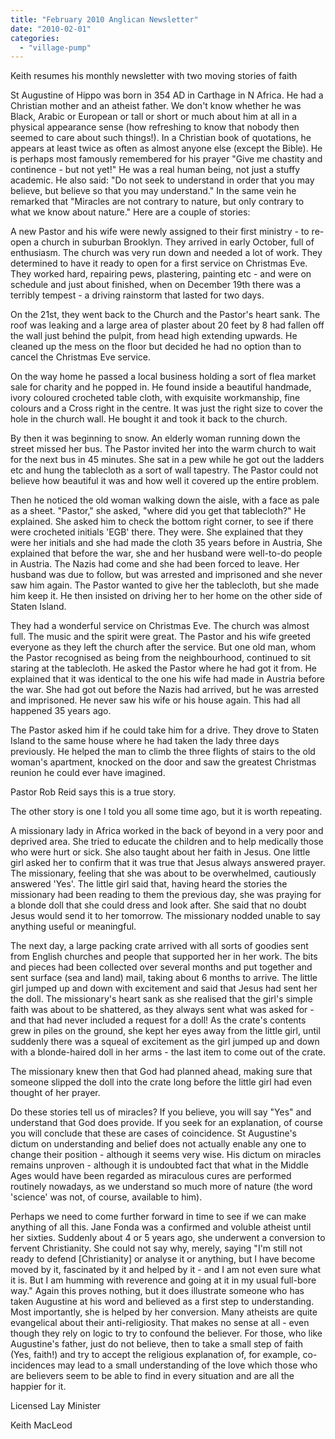 ```yaml
---
title: "February 2010 Anglican Newsletter"
date: "2010-02-01"
categories: 
  - "village-pump"
---
```


Keith resumes his monthly newsletter with two moving stories of faith

St Augustine of Hippo was born in 354 AD in Carthage in N Africa. He had a Christian mother and an atheist father. We don't know whether he was Black, Arabic or European or tall or short or much about him at all in a physical appearance sense (how refreshing to know that nobody then seemed to care about such things!). In a Christian book of quotations, he appears at least twice as often as almost anyone else (except the Bible). He is perhaps most famously remembered for his prayer "Give me chastity and continence - but not yet!" He was a real human being, not just a stuffy academic. He also said: "Do not seek to understand in order that you may believe, but believe so that you may understand." In the same vein he remarked that "Miracles are not contrary to nature, but only contrary to what we know about nature." Here are a couple of stories:

A new Pastor and his wife were newly assigned to their first ministry - to re-open a church in suburban Brooklyn. They arrived in early October, full of enthusiasm. The church was very run down and needed a lot of work. They determined to have it ready to open for a first service on Christmas Eve. They worked hard, repairing pews, plastering, painting etc - and were on schedule and just about finished, when on December 19th there was a terribly tempest - a driving rainstorm that lasted for two days.

On the 21st, they went back to the Church and the Pastor's heart sank. The roof was leaking and a large area of plaster about 20 feet by 8 had fallen off the wall just behind the pulpit, from head high extending upwards. He cleaned up the mess on the floor but decided he had no option than to cancel the Christmas Eve service.

On the way home he passed a local business holding a sort of flea market sale for charity and he popped in. He found inside a beautiful handmade, ivory coloured crocheted table cloth, with exquisite workmanship, fine colours and a Cross right in the centre. It was just the right size to cover the hole in the church wall. He bought it and took it back to the church.

By then it was beginning to snow. An elderly woman running down the street missed her bus. The Pastor invited her into the warm church to wait for the next bus in 45 minutes. She sat in a pew while he got out the ladders etc and hung the tablecloth as a sort of wall tapestry. The Pastor could not believe how beautiful it was and how well it covered up the entire problem.

Then he noticed the old woman walking down the aisle, with a face as pale as a sheet. "Pastor," she asked, "where did you get that tablecloth?" He explained. She asked him to check the bottom right corner, to see if there were crocheted initials 'EGB' there. They were. She explained that they were her initials and she had made the cloth 35 years before in Austria, She explained that before the war, she and her husband were well-to-do people in Austria. The Nazis had come and she had been forced to leave. Her husband was due to follow, but was arrested and imprisoned and she never saw him again. The Pastor wanted to give her the tablecloth, but she made him keep it. He then insisted on driving her to her home on the other side of Staten Island.

They had a wonderful service on Christmas Eve. The church was almost full. The music and the spirit were great. The Pastor and his wife greeted everyone as they left the church after the service. But one old man, whom the Pastor recognised as being from the neighbourhood, continued to sit staring at the tablecloth. He asked the Pastor where he had got it from. He explained that it was identical to the one his wife had made in Austria before the war. She had got out before the Nazis had arrived, but he was arrested and imprisoned. He never saw his wife or his house again. This had all happened 35 years ago.

The Pastor asked him if he could take him for a drive. They drove to Staten Island to the same house where he had taken the lady three days previously. He helped the man to climb the three flights of stairs to the old woman's apartment, knocked on the door and saw the greatest Christmas reunion he could ever have imagined.

Pastor Rob Reid says this is a true story.

The other story is one I told you all some time ago, but it is worth repeating.

A missionary lady in Africa worked in the back of beyond in a very poor and deprived area. She tried to educate the children and to help medically those who were hurt or sick. She also taught about her faith in Jesus. One little girl asked her to confirm that it was true that Jesus always answered prayer. The missionary, feeling that she was about to be overwhelmed, cautiously answered 'Yes'. The little girl said that, having heard the stories the missionary had been reading to them the previous day, she was praying for a blonde doll that she could dress and look after. She said that no doubt Jesus would send it to her tomorrow. The missionary nodded unable to say anything useful or meaningful.

The next day, a large packing crate arrived with all sorts of goodies sent from English churches and people that supported her in her work. The bits and pieces had been collected over several months and put together and sent surface (sea and land) mail, taking about 6 months to arrive. The little girl jumped up and down with excitement and said that Jesus had sent her the doll. The missionary's heart sank as she realised that the girl's simple faith was about to be shattered, as they always sent what was asked for - and that had never included a request for a doll! As the crate's contents grew in piles on the ground, she kept her eyes away from the little girl, until suddenly there was a squeal of excitement as the girl jumped up and down with a blonde-haired doll in her arms - the last item to come out of the crate.

The missionary knew then that God had planned ahead, making sure that someone slipped the doll into the crate long before the little girl had even thought of her prayer.

Do these stories tell us of miracles? If you believe, you will say "Yes" and understand that God does provide. If you seek for an explanation, of course you will conclude that these are cases of coincidence. St Augustine's dictum on understanding and belief does not actually enable any one to change their position - although it seems very wise. His dictum on miracles remains unproven - although it is undoubted fact that what in the Middle Ages would have been regarded as miraculous cures are performed routinely nowadays, as we understand so much more of nature (the word 'science' was not, of course, available to him).

Perhaps we need to come further forward in time to see if we can make anything of all this. Jane Fonda was a confirmed and voluble atheist until her sixties. Suddenly about 4 or 5 years ago, she underwent a conversion to fervent Christianity. She could not say why, merely, saying "I'm still not ready to defend \[Christianity\] or analyse it or anything, but I have become moved by it, fascinated by it and helped by it - and I am not even sure what it is. But I am humming with reverence and going at it in my usual full-bore way." Again this proves nothing, but it does illustrate someone who has taken Augustine at his word and believed as a first step to understanding. Most importantly, she is helped by her conversion. Many atheists are quite evangelical about their anti-religiosity. That makes no sense at all - even though they rely on logic to try to confound the believer. For those, who like Augustine's father, just do not believe, then to take a small step of faith (Yes, faith!) and try to accept the religious explanation of, for example, co-incidences may lead to a small understanding of the love which those who are believers seem to be able to find in every situation and are all the happier for it.

Licensed Lay Minister

Keith MacLeod
